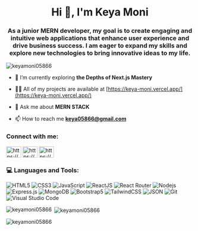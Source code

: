 <h1 align="center">Hi 👋, I'm Keya Moni</h1>
<h3 align="center">As a junior MERN developer, my goal is to create engaging and intuitive web applications that enhance user experience and drive business success. I am eager to expand my skills and explore new technologies to bring innovative ideas to my life.</h3>

<p align="left"> <img src="https://komarev.com/ghpvc/?username=keyamoni05866&label=Profile%20views&color=0e75b6&style=flat" alt="keyamoni05866" /> </p>

- 🌱 I’m currently exploring **the Depths of Next.js Mastery**

- 👨‍💻 All of my projects are available at [https://keya-moni.vercel.app/](https://keya-moni.vercel.app/)

- 💬 Ask me about **MERN STACK**

- 📫 How to reach me **keya05866@gmail.com**

<h3 align="left">Connect with me:</h3>
<p align="left">
<a href="https://linkedin.com/in/https://www.linkedin.com/in/keya-moni-43a437221/" target="blank"><img align="center" src="https://raw.githubusercontent.com/rahuldkjain/github-profile-readme-generator/master/src/images/icons/Social/linked-in-alt.svg" alt="https://www.linkedin.com/in/keya-moni-43a437221/" height="30" width="40" /></a>
<a href="https://fb.com/https://www.facebook.com/keya.moni.627476" target="blank"><img align="center" src="https://raw.githubusercontent.com/rahuldkjain/github-profile-readme-generator/master/src/images/icons/Social/facebook.svg" alt="https://www.facebook.com/keya.moni.627476" height="30" width="40" /></a>
<a href="https://www.hackerrank.com/https://www.hackerrank.com/profile/keya05866" target="blank"><img align="center" src="https://raw.githubusercontent.com/rahuldkjain/github-profile-readme-generator/master/src/images/icons/Social/hackerrank.svg" alt="https://www.hackerrank.com/profile/keya05866" height="30" width="40" /></a>
</p>
<h3 align="left" font="bold">💻 Languages and Tools:</h3>


![HTML5](https://img.shields.io/badge/HTML5-E34F26?style=for-the-badge&logo=html5&logoColor=white)
![CSS3](https://img.shields.io/badge/CSS3-1572B6?style=for-the-badge&logo=css3&logoColor=white)
![JavaScript](https://img.shields.io/badge/JavaScript-F7DF1E?style=for-the-badge&logo=javascript&logoColor=black)
![ReactJS](https://img.shields.io/badge/React-20232A?style=for-the-badge&logo=react&logoColor=61DAFB)
![React Router](https://img.shields.io/badge/React_Router-CA4245?style=for-the-badge&logo=react-router&logoColor=white)
![Nodejs](https://img.shields.io/badge/Node.js-339933?style=for-the-badge&logo=nodedotjs&logoColor=white)
![Express.js](https://img.shields.io/badge/Express.js-000000?style=for-the-badge&logo=express&logoColor=white)
![MongoDB](https://img.shields.io/badge/MongoDB-4EA94B?style=for-the-badge&logo=mongodb&logoColor=white)
![Bootstrap5](https://img.shields.io/badge/Bootstrap-563D7C?style=for-the-badge&logo=bootstrap&logoColor=white)
![TailwindCSS](https://img.shields.io/badge/tailwindcss-%2338B2AC.svg?style=for-the-badge&logo=tailwind-css&logoColor=white)
![JSON](https://img.shields.io/badge/json-5E5C5C?style=for-the-badge&logo=json&logoColor=white)
![Git](https://img.shields.io/badge/Git-F05032?style=for-the-badge&logo=git&logoColor=white)
![Visual Studio Code](https://img.shields.io/badge/Visual_Studio_Code-0078D4?style=for-the-badge&logo=visual%20studio%20code&logoColor=white)



<p><img align="left" src="https://github-readme-stats.vercel.app/api/top-langs?username=keyamoni05866&show_icons=true&locale=en&layout=compact" alt="keyamoni05866" /></p>

<p>&nbsp;<img align="center" src="https://github-readme-stats.vercel.app/api?username=keyamoni05866&show_icons=true&locale=en" alt="keyamoni05866" /></p>

<p><img align="center" src="https://github-readme-streak-stats.herokuapp.com/?user=keyamoni05866&" alt="keyamoni05866" /></p>
